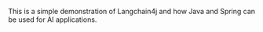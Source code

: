 This is a simple demonstration of Langchain4j and how Java and Spring can be used for AI applications.
